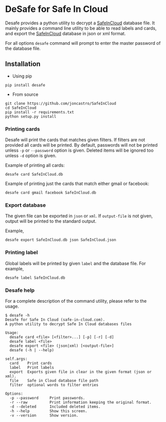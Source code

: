 # DeSafe for Safe In Cloud

Desafe provides a python utility to decrypt a [SafeInCloud](www.safe-in-cloud.com) database file. It mainly provides a command line utility to be able to read labels and cards, and export the [SafeInCloud](www.safe-in-cloud.com) database in json or xml format.

For all options `desafe` command will prompt to enter the master password of the database file.

## Installation

* Using pip

```
pip install desafe
```

* From source

```
git clone https://github.com/joncastro/SafeInCloud
cd SafeInCloud
pip install -r requirements.txt
python setup.py install
```

### Printing cards

Desafe will print the cards that matches given filters. If filters are not provided all cards will be printed. By default, passwords will not be printed unless `-p` or `--password` option is given. Deleted items will be ignored too unless `-d` option is given.

Example of printing all cards:

`desafe card SafeInCloud.db`

Example of printing just the cards that match either gmail or facebook:

`desafe card gmail facebook SafeInCloud.db`

### Export database

The given file can be exported in `json` or `xml`. If `output-file` is not given, output will be printed to the standard output.

Example,

`desafe export SafeInCloud.db json SafeInCloud.json`

### Printing label

Global labels will be printed by given `label` and the database file. For example,

`desafe label SafeInCloud.db`

### Desafe help

For a complete description of the command utility, please refer to the usage.

```
$ desafe -h
Desafe for Safe In Cloud (safe-in-cloud.com).
A python utility to decrypt Safe In Cloud databases files

Usage:
  desafe card <file> [<filter>...] [-p] [-r] [-d]
  desafe label <file>
  desafe export <file> (json|xml) [<output-file>]
  desafe (-h | --help)

self.args:
  card    Print cards
  label   Print labels
  export  Exports given file in clear in the given format (json or xml).
  file    Safe in Cloud database file path
  filter  optional words to filter entries

Options:
  -p --password     Print passwords.
  -r --raw          Print information keeping the original format.
  -d --deleted      Included deleted items.
  -h --help         Show this screen.
  -v --version      Show version.
```
